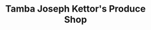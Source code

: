 ---
title: "Tamba Joseph Kettor's Produce Shop"
url: /koindu/tamba-joseph-kettors-produce-shop/
shop: farm
---